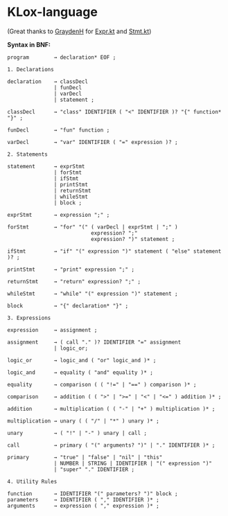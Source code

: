 # KLox-language
(Great thanks to [GraydenH](https://github.com/GraydenH) for [Expr.kt](https://github.com/DichotoMe/KLox-language/blob/master/com/dichotome/klox/grammar/Expr.kt) and [Stmt.kt](https://github.com/DichotoMe/KLox-language/blob/master/com/dichotome/klox/grammar/Stmt.kt))

**Syntax in BNF:**

```
program        → declaration* EOF ;
```
```
1. Declarations

declaration    → classDecl
               | funDecl
               | varDecl
               | statement ;

classDecl      → "class" IDENTIFIER ( "<" IDENTIFIER )? "{" function* "}" ;

funDecl        → "fun" function ;

varDecl        → "var" IDENTIFIER ( "=" expression )? ;
```


```
2. Statements

statement      → exprStmt
               | forStmt
               | ifStmt
               | printStmt
               | returnStmt
               | whileStmt
               | block ;

exprStmt       → expression ";" ;

forStmt        → "for" "(" ( varDecl | exprStmt | ";" )
                           expression? ";"
                           expression? ")" statement ;

ifStmt         → "if" "(" expression ")" statement ( "else" statement )? ;

printStmt      → "print" expression ";" ;

returnStmt     → "return" expression? ";" ;

whileStmt      → "while" "(" expression ")" statement ;

block          → "{" declaration* "}" ;
```


```
3. Expressions

expression     → assignment ;

assignment     → ( call "." )? IDENTIFIER "=" assignment
               | logic_or;

logic_or       → logic_and ( "or" logic_and )* ;

logic_and      → equality ( "and" equality )* ;

equality       → comparison ( ( "!=" | "==" ) comparison )* ;

comparison     → addition ( ( ">" | ">=" | "<" | "<=" ) addition )* ;

addition       → multiplication ( ( "-" | "+" ) multiplication )* ;

multiplication → unary ( ( "/" | "*" ) unary )* ;

unary          → ( "!" | "-" ) unary | call ;

call           → primary ( "(" arguments? ")" | "." IDENTIFIER )* ;

primary        → "true" | "false" | "nil" | "this"
               | NUMBER | STRING | IDENTIFIER | "(" expression ")"
               | "super" "." IDENTIFIER ;
```


```
4. Utility Rules

function       → IDENTIFIER "(" parameters? ")" block ;
parameters     → IDENTIFIER ( "," IDENTIFIER )* ;
arguments      → expression ( "," expression )* ;
```

